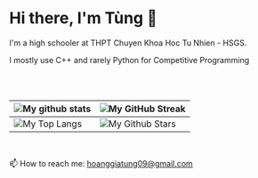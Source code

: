 # Hi there, I'm Tùng 👋

I'm a high schooler at THPT Chuyen Khoa Hoc Tu Nhien - HSGS.

I mostly use C++ and rarely Python for Competitive Programming

<br>
  <br>

| ![My github stats](https://github-readme-stats.vercel.app/api?username=TungHoangGia&show_icons=true&theme=dark) | ![My GitHub Streak](https://github-readme-streak-stats.herokuapp.com/?user=TungHoangGia&theme=dark) |
| --- | --- |
| ![My Top Langs](https://github-readme-stats.vercel.app/api/top-langs/?username=TungHoangGia&theme=tokyonight&layout=compact) | ![My Github Stars](https://github-readme-stats.vercel.app/api?username=TungHoangGia&show_icons=true&locale=en&count_private=true&hide_rank=true&custom_title=My%20GitHub%20Stats&disable_animations=true&theme=tokyonight) |


<br>

📫 How to reach me: [hoanggiatung09@gmail.com](hoanggiatung09@gmail.com)
